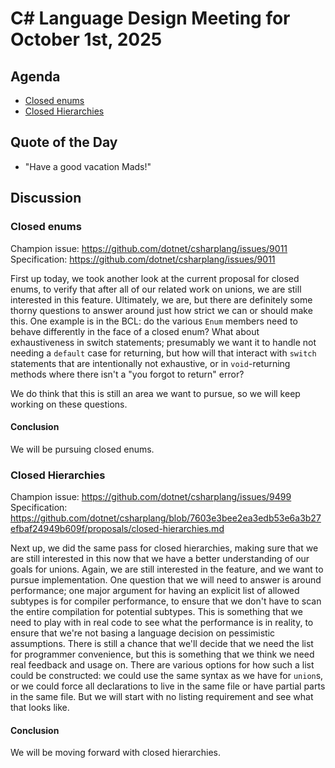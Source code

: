 # C# Language Design Meeting for October 1st, 2025

## Agenda

- [Closed enums](#closed-enums)
- [Closed Hierarchies](#closed-hierarchies)

## Quote of the Day

- "Have a good vacation Mads!"

## Discussion

### Closed enums

Champion issue: https://github.com/dotnet/csharplang/issues/9011  
Specification: https://github.com/dotnet/csharplang/issues/9011

First up today, we took another look at the current proposal for closed enums, to verify that after all of our related work on unions, we are still interested in this feature.
Ultimately, we are, but there are definitely some thorny questions to answer around just how strict we can or should make this. One example is in the BCL: do the various
`Enum` members need to behave differently in the face of a closed enum? What about exhaustiveness in switch statements; presumably we want it to handle not needing a `default`
case for returning, but how will that interact with `switch` statements that are intentionally not exhaustive, or in `void`-returning methods where there isn't a "you
forgot to return" error?

We do think that this is still an area we want to pursue, so we will keep working on these questions.

#### Conclusion

We will be pursuing closed enums.

### Closed Hierarchies

Champion issue: https://github.com/dotnet/csharplang/issues/9499  
Specification: https://github.com/dotnet/csharplang/blob/7603e3bee2ea3edb53e6a3b27efbaf24949b609f/proposals/closed-hierarchies.md

Next up, we did the same pass for closed hierarchies, making sure that we are still interested in this now that we have a better understanding of our goals for unions. Again,
we are still interested in the feature, and we want to pursue implementation. One question that we will need to answer is around performance; one major argument for having an
explicit list of allowed subtypes is for compiler performance, to ensure that we don't have to scan the entire compilation for potential subtypes. This is something that we
need to play with in real code to see what the performance is in reality, to ensure that we're not basing a language decision on pessimistic assumptions. There is still a
chance that we'll decide that we need the list for programmer convenience, but this is something that we think we need real feedback and usage on. There are various
options for how such a list could be constructed: we could use the same syntax as we have for `union`s, or we could force all declarations to live in the same file or have
partial parts in the same file. But we will start with no listing requirement and see what that looks like.

#### Conclusion

We will be moving forward with closed hierarchies.
